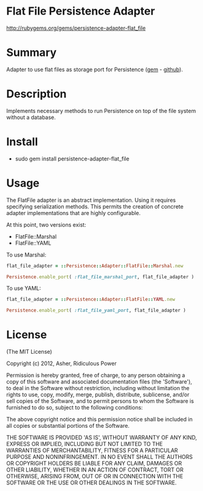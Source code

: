 # Flat File Persistence Adapter #

http://rubygems.org/gems/persistence-adapter-flat_file

# Summary #

Adapter to use flat files as storage port for Persistence (<a href="https://rubygems.org/gems/persistence">gem</a> - <a href="https://github.com/RidiculousPower/persistence">github</a>).

# Description #

Implements necessary methods to run Persistence on top of the file system without a database.

# Install #

* sudo gem install persistence-adapter-flat_file

# Usage #

The FlatFile adapter is an abstract implementation. Using it requires specifying serialization methods. This permits the creation of concrete adapter implementations that are highly configurable.

At this point, two versions exist:

* FlatFile::Marshal
* FlatFile::YAML

To use Marshal:

```ruby
flat_file_adapter = ::Persistence::Adapter::FlatFile::Marshal.new

Persistence.enable_port( :flat_file_marshal_port, flat_file_adapter )
```

To use YAML:

```ruby
flat_file_adapter = ::Persistence::Adapter::FlatFile::YAML.new

Persistence.enable_port( :flat_file_yaml_port, flat_file_adapter )
```

# License #

  (The MIT License)

  Copyright (c) 2012, Asher, Ridiculous Power

  Permission is hereby granted, free of charge, to any person obtaining
  a copy of this software and associated documentation files (the
  'Software'), to deal in the Software without restriction, including
  without limitation the rights to use, copy, modify, merge, publish,
  distribute, sublicense, and/or sell copies of the Software, and to
  permit persons to whom the Software is furnished to do so, subject to
  the following conditions:

  The above copyright notice and this permission notice shall be
  included in all copies or substantial portions of the Software.

  THE SOFTWARE IS PROVIDED 'AS IS', WITHOUT WARRANTY OF ANY KIND,
  EXPRESS OR IMPLIED, INCLUDING BUT NOT LIMITED TO THE WARRANTIES OF
  MERCHANTABILITY, FITNESS FOR A PARTICULAR PURPOSE AND NONINFRINGEMENT.
  IN NO EVENT SHALL THE AUTHORS OR COPYRIGHT HOLDERS BE LIABLE FOR ANY
  CLAIM, DAMAGES OR OTHER LIABILITY, WHETHER IN AN ACTION OF CONTRACT,
  TORT OR OTHERWISE, ARISING FROM, OUT OF OR IN CONNECTION WITH THE
  SOFTWARE OR THE USE OR OTHER DEALINGS IN THE SOFTWARE.
